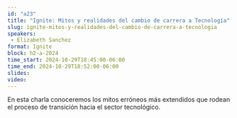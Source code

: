 ```yaml
---
id: "a23"
title: "Ignite: Mitos y realidades del cambio de carrera a Tecnología"
slug: ignite-mitos-y-realidades-del-cambio-de-carrera-a-tecnologia
speakers:
 - Elizabeth Sanchez
format: Ignite
block: h2-a-2024
time_start: 2024-10-29T18:45:00-06:00
time_end: 2024-10-29T18:52:00-06:00
slides: 
video: 
---
```


En esta charla conoceremos los mitos erróneos más extendidos que rodean el proceso de transición hacia el sector tecnológico.

